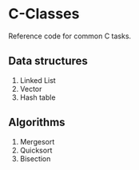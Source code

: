 <h1>C-Classes</h1>
Reference code for common C tasks.

<h2>Data structures</h2>
<ol>
  <li>Linked List</li>
  <li>Vector</li>
  <li>Hash table</li>
</ol>

<h2>Algorithms</h2>
<ol>
  <li>Mergesort</li>
  <li>Quicksort</li>
  <li>Bisection</li>
</ol>
